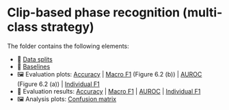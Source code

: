 # Clip-based phase recognition (multi-class strategy)
The folder contains the following elements:
 * 📂 [Data splits](Splits)
 * 📜 [Baselines](clip-mc-baselines.txt)
 * 🖼 Evaluation plots: [Accuracy](clip-mc-evaluation-accuracy.pdf) | [Macro F1](clip-mc-evaluation-f1score.pdf) (Figure 6.2 (b)) | [AUROC](clip-mc-evaluation-rocauc.pdf) (Figure 6.2 (a)) | [Individual F1](clip-mc-evaluation-individual-f1.pdf)
 * 📜 Evaluation results: [Accuracy](clip-mc-evaluation-accuracy.txt) | [Macro F1](clip-mc-evaluation-f1score.txt) | [AUROC](clip-mc-evaluation-rocauc.txt) | [Individual F1](clip-mc-evaluation-individual-f1.txt)
 * 🖼 Analysis plots: [Confusion matrix](clip-mc-confusion-matrix.pdf)
